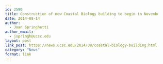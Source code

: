 ```yaml
---
id: 2590
title: Construction of new Coastal Biology building to begin in November
date: 2014-08-14
author:
  - Joan Springhetti
author_email:
  - jspringh@ucsc.edu
layout: post
link_post: https://news.ucsc.edu/2014/08/coastal-biology-building.html
category: "News"
format: link
---
```

